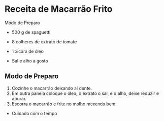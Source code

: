 # Receita de Macarrão Frito

Modo de Preparo

- 500 g de spaguetti

- 8 colheres de extrato de tomate

- 1 xícara de óleo

- Sal e alho a gosto

  

## Modo de Preparo

1. Cozinhe o macarrão deixando al dente.
2. Em outra panela coloque o óleo, o extrato o sal, e o alho, deixe reduzir e apurar.
3. Escorra o macarrão e frite no molho mexendo bem.

- Cuidado com o tempo 
